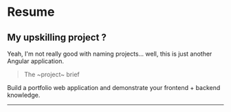 # Resume

## My upskilling project ?

Yeah, I'm not really good with naming projects... well, this is just another Angular application.

> The ~project~ brief

Build a portfolio web application and demonstrate your frontend + backend knowledge.

---
